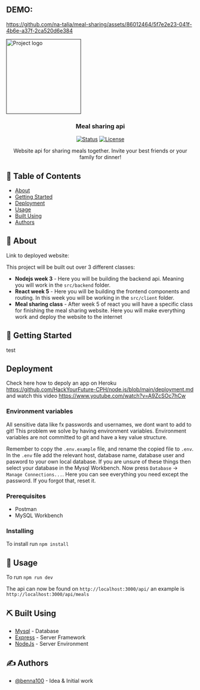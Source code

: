 ## DEMO:

https://github.com/na-talia/meal-sharing/assets/86012464/5f7e2e23-041f-4b6e-a37f-2ca520d6e384

<p align="center">
  <a href="" rel="noopener">

 <img width=200px height=200px src="https://www.hackyourfuture.dk/static/logo-dark.svg" alt="Project logo"></a>
</p>

<h3 align="center">Meal sharing api</h3>

<div align="center">

[![Status](https://img.shields.io/badge/status-active-success.svg)]()
[![License](https://img.shields.io/badge/license-MIT-blue.svg)](/LICENSE)

</div>


<p align="center"> Website api for sharing meals together. Invite your best friends or your family for dinner!
    <br> 
</p>

## 📝 Table of Contents

- [About](#about)
- [Getting Started](#getting_started)
- [Deployment](#deployment)
- [Usage](#usage)
- [Built Using](#built_using)
- [Authors](#authors)

## 🧐 About <a name = "about"></a>

Link to deployed website: 

This project will be built out over 3 different classes:

- **Nodejs week 3** - Here you will be building the backend api. Meaning you will work in the `src/backend` folder.
- **React week 5** - Here you will be building the frontend components and routing. In this week you will be working in the `src/client` folder.
- **Meal sharing class** - After week 5 of react you will have a specific class for finishing the meal sharing website. Here you will make everything work and deploy the website to the internet

## 🏁 Getting Started <a name = "getting_started"></a>

test
## Deployment <a name = "deployment"></a>

Check here how to depoly an app on Heroku https://github.com/HackYourFuture-CPH/node.js/blob/main/deployment.md and watch this video https://www.youtube.com/watch?v=A9ZcSOc7hCw


### Environment variables

All sensitive data like fx passwords and usernames, we dont want to add to git! This problem we solve by having environment variables. Environment variables are not committed to git and have a key value structure.

Remember to copy the `.env.example` file, and rename the copied file to `.env`. In the `.env` file add the relevant host, database name, database user and pasword to your own local database. If you are unsure of these things then select your database in the Mysql Workbench. Now press `Database` -> `Manage Connections...`. Here you can see everything you need except the password. If you forgot that, reset it.

### Prerequisites

- Postman
- MySQL Workbench

### Installing

To install run `npm install`

## 🎈 Usage <a name="usage"></a>

To run `npm run dev`

The api can now be found on `http://localhost:3000/api/` an example is `http://localhost:3000/api/meals`

## ⛏️ Built Using <a name = "built_using"></a>

- [Mysql](https://www.npmjs.com/package/mysql) - Database
- [Express](https://expressjs.com/) - Server Framework
- [NodeJs](https://nodejs.org/en/) - Server Environment

## ✍️ Authors <a name = "authors"></a>

- [@benna100](https://github.com/benna100) - Idea & Initial work
